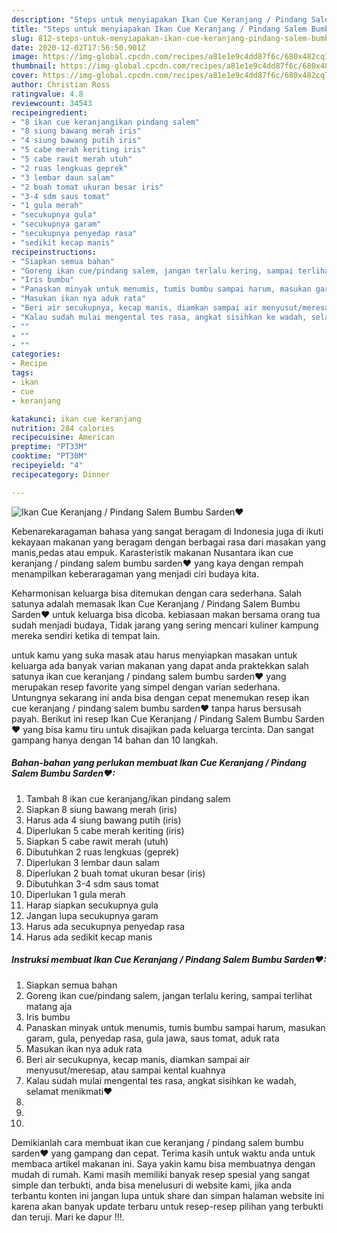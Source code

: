 ```yaml
---
description: "Steps untuk menyiapakan Ikan Cue Keranjang / Pindang Salem Bumbu Sarden❤ Sempurna"
title: "Steps untuk menyiapakan Ikan Cue Keranjang / Pindang Salem Bumbu Sarden❤ Sempurna"
slug: 812-steps-untuk-menyiapakan-ikan-cue-keranjang-pindang-salem-bumbu-sarden-sempurna
date: 2020-12-02T17:56:50.901Z
image: https://img-global.cpcdn.com/recipes/a81e1e9c4dd87f6c/680x482cq70/ikan-cue-keranjang-pindang-salem-bumbu-sarden❤-foto-resep-utama.jpg
thumbnail: https://img-global.cpcdn.com/recipes/a81e1e9c4dd87f6c/680x482cq70/ikan-cue-keranjang-pindang-salem-bumbu-sarden❤-foto-resep-utama.jpg
cover: https://img-global.cpcdn.com/recipes/a81e1e9c4dd87f6c/680x482cq70/ikan-cue-keranjang-pindang-salem-bumbu-sarden❤-foto-resep-utama.jpg
author: Christian Ross
ratingvalue: 4.8
reviewcount: 34543
recipeingredient:
- "8 ikan cue keranjangikan pindang salem"
- "8 siung bawang merah iris"
- "4 siung bawang putih iris"
- "5 cabe merah keriting iris"
- "5 cabe rawit merah utuh"
- "2 ruas lengkuas geprek"
- "3 lembar daun salam"
- "2 buah tomat ukuran besar iris"
- "3-4 sdm saus tomat"
- "1 gula merah"
- "secukupnya gula"
- "secukupnya garam"
- "secukupnya penyedap rasa"
- "sedikit kecap manis"
recipeinstructions:
- "Siapkan semua bahan"
- "Goreng ikan cue/pindang salem, jangan terlalu kering, sampai terlihat matang aja"
- "Iris bumbu"
- "Panaskan minyak untuk menumis, tumis bumbu sampai harum, masukan garam, gula, penyedap rasa, gula jawa, saus tomat, aduk rata"
- "Masukan ikan nya aduk rata"
- "Beri air secukupnya, kecap manis, diamkan sampai air menyusut/meresap, atau sampai kental kuahnya"
- "Kalau sudah mulai mengental tes rasa, angkat sisihkan ke wadah, selamat menikmati❤"
- ""
- ""
- ""
categories:
- Recipe
tags:
- ikan
- cue
- keranjang

katakunci: ikan cue keranjang 
nutrition: 284 calories
recipecuisine: American
preptime: "PT33M"
cooktime: "PT30M"
recipeyield: "4"
recipecategory: Dinner

---
```



![Ikan Cue Keranjang / Pindang Salem Bumbu Sarden❤](https://img-global.cpcdn.com/recipes/a81e1e9c4dd87f6c/680x482cq70/ikan-cue-keranjang-pindang-salem-bumbu-sarden❤-foto-resep-utama.jpg)

Kebenarekaragaman bahasa yang sangat beragam di Indonesia juga di ikuti kekayaan makanan yang beragam dengan berbagai rasa dari masakan yang manis,pedas atau empuk. Karasteristik makanan Nusantara ikan cue keranjang / pindang salem bumbu sarden❤ yang kaya dengan rempah menampilkan keberaragaman yang menjadi ciri budaya kita.


Keharmonisan keluarga bisa ditemukan dengan cara sederhana. Salah satunya adalah memasak Ikan Cue Keranjang / Pindang Salem Bumbu Sarden❤ untuk keluarga bisa dicoba. kebiasaan makan bersama orang tua sudah menjadi budaya, Tidak jarang yang sering mencari kuliner kampung mereka sendiri ketika di tempat lain.



untuk kamu yang suka masak atau harus menyiapkan masakan untuk keluarga ada banyak varian makanan yang dapat anda praktekkan salah satunya ikan cue keranjang / pindang salem bumbu sarden❤ yang merupakan resep favorite yang simpel dengan varian sederhana. Untungnya sekarang ini anda bisa dengan cepat menemukan resep ikan cue keranjang / pindang salem bumbu sarden❤ tanpa harus bersusah payah.
Berikut ini resep Ikan Cue Keranjang / Pindang Salem Bumbu Sarden❤ yang bisa kamu tiru untuk disajikan pada keluarga tercinta. Dan sangat gampang hanya dengan 14 bahan dan 10 langkah.


<!--inarticleads1-->

##### Bahan-bahan yang perlukan membuat Ikan Cue Keranjang / Pindang Salem Bumbu Sarden❤:

1. Tambah 8 ikan cue keranjang/ikan pindang salem
1. Siapkan 8 siung bawang merah (iris)
1. Harus ada 4 siung bawang putih (iris)
1. Diperlukan 5 cabe merah keriting (iris)
1. Siapkan 5 cabe rawit merah (utuh)
1. Dibutuhkan 2 ruas lengkuas (geprek)
1. Diperlukan 3 lembar daun salam
1. Diperlukan 2 buah tomat ukuran besar (iris)
1. Dibutuhkan 3-4 sdm saus tomat
1. Diperlukan 1 gula merah
1. Harap siapkan secukupnya gula
1. Jangan lupa secukupnya garam
1. Harus ada secukupnya penyedap rasa
1. Harus ada sedikit kecap manis




<!--inarticleads2-->

##### Instruksi membuat  Ikan Cue Keranjang / Pindang Salem Bumbu Sarden❤:

1. Siapkan semua bahan
1. Goreng ikan cue/pindang salem, jangan terlalu kering, sampai terlihat matang aja
1. Iris bumbu
1. Panaskan minyak untuk menumis, tumis bumbu sampai harum, masukan garam, gula, penyedap rasa, gula jawa, saus tomat, aduk rata
1. Masukan ikan nya aduk rata
1. Beri air secukupnya, kecap manis, diamkan sampai air menyusut/meresap, atau sampai kental kuahnya
1. Kalau sudah mulai mengental tes rasa, angkat sisihkan ke wadah, selamat menikmati❤
1. 
1. 
1. 




Demikianlah cara membuat ikan cue keranjang / pindang salem bumbu sarden❤ yang gampang dan cepat. Terima kasih untuk waktu anda untuk membaca artikel makanan ini. Saya yakin kamu bisa membuatnya dengan mudah di rumah. Kami masih memiliki banyak resep spesial yang sangat simple dan terbukti, anda bisa menelusuri di website kami, jika anda terbantu konten ini jangan lupa untuk share dan simpan halaman website ini karena akan banyak update terbaru untuk resep-resep pilihan yang terbukti dan teruji. Mari ke dapur !!!. 
